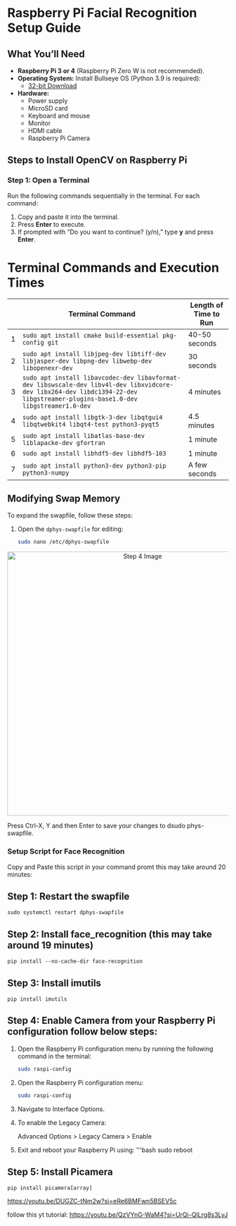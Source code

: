 # Raspberry Pi Facial Recognition Setup Guide

## What You’ll Need

- **Raspberry Pi 3 or 4** (Raspberry Pi Zero W is not recommended).
- **Operating System:** Install Bullseye OS (Python 3.9 is required):
  - [32-bit Download](https://downloads.raspberrypi.com/rpd_x86/images/rpd_x86-2022-07-04/2022-07-01-raspios-bullseye-i386.iso)
- **Hardware:**
  - Power supply
  - MicroSD card
  - Keyboard and mouse
  - Monitor
  - HDMI cable
  - Raspberry Pi Camera

## Steps to Install OpenCV on Raspberry Pi

### Step 1: Open a Terminal
Run the following commands sequentially in the terminal. For each command:

1. Copy and paste it into the terminal.
2. Press **Enter** to execute.
3. If prompted with “Do you want to continue? (y/n),” type **y** and press **Enter**.

  
# Terminal Commands and Execution Times

|                         | Terminal Command                                                                                     | Length of Time to Run   |
|-------------------------|-----------------------------------------------------------------------------------------------------|-------------------------|
| 1                       | `sudo apt install cmake build-essential pkg-config git`                                             |     40-50 seconds       |
| 2                       | `sudo apt install libjpeg-dev libtiff-dev libjasper-dev libpng-dev libwebp-dev libopenexr-dev`      |     30 seconds          |
| 3                       | `sudo apt install libavcodec-dev libavformat-dev libswscale-dev libv4l-dev libxvidcore-dev libx264-dev libdc1394-22-dev libgstreamer-plugins-base1.0-dev libgstreamer1.0-dev` | 4 minutes               |
| 4                       | `sudo apt install libgtk-3-dev libqtgui4 libqtwebkit4 libqt4-test python3-pyqt5`                   | 4.5 minutes             |
| 5                       | `sudo apt install libatlas-base-dev liblapacke-dev gfortran`                                       | 1 minute                |
| 6                       | `sudo apt install libhdf5-dev libhdf5-103`                                                         | 1 minute                |
| 7                       | `sudo apt install python3-dev python3-pip python3-numpy`                                           | A few seconds           |



## Modifying Swap Memory

To expand the swapfile, follow these steps:

1. Open the `dphys-swapfile` for editing:
   ```bash
   sudo nano /etc/dphys-swapfile
<p></p>
<div style="text-align: center;">
    <img src="https://github.com/Aditya948351/Raspberry_pi/blob/main/step4.png?raw=true" alt="Step 4 Image" width="600">
</div>

Press Ctrl-X, Y and then Enter to save your changes to dsudo phys-swapfile.

### Setup Script for Face Recognition

Copy and Paste this script in your command promt this may take around 20 minutes:

<h2>Step 1: Restart the swapfile</h2>
    <pre><code>sudo systemctl restart dphys-swapfile</code></pre>
    
<h2>  Step 2: Install face_recognition (this may take around 19 minutes)</h1>  
    <pre><code>pip install --no-cache-dir face-recognition</code></pre>
    
<h2>Step 3: Install imutils</h2>
    <pre><code>pip install imutils</code></pre>


<h2>Step 4: Enable Camera from your Raspberry Pi configuration follow below steps:</h2> 

1. Open the Raspberry Pi configuration menu by running the following command in the terminal:
   ```bash
   sudo raspi-config

1. Open the Raspberry Pi configuration menu:
   ```bash
   sudo raspi-config
2. Navigate to Interface Options.

3. To enable the Legacy Camera: </li>
      Advanced Options > Legacy Camera > Enable

4. Exit and reboot your Raspberry Pi using:
'''bash
sudo reboot


<h2>Step 5: Install Picamera</h2>
    <pre><code>pip install picamera[array]</code></pre>


https://youtu.be/DUGZC-tNm2w?si=eRe6BMFwn5BSEV5c


follow this yt tutorial: https://youtu.be/QzVYnG-WaM4?si=UrQi-QILrg8s3LyJ
    
